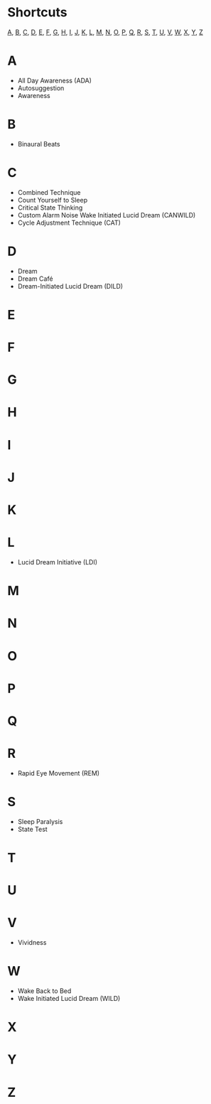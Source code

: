 # Shortcuts
[A](https://github.com/dreamcafedevs/Dictionary/blob/main/list.md#a), [B](https://github.com/dreamcafedevs/Dictionary/blob/main/list.md#b), [C](https://github.com/dreamcafedevs/Dictionary/blob/main/list.md#c), [D](https://github.com/dreamcafedevs/Dictionary/blob/main/list.md#d), [E](https://github.com/dreamcafedevs/Dictionary/blob/main/list.md#e), [F](https://github.com/dreamcafedevs/Dictionary/blob/main/list.md#f), [G](https://github.com/dreamcafedevs/Dictionary/blob/main/list.md#g), [H](https://github.com/dreamcafedevs/Dictionary/blob/main/list.md#h), [I](https://github.com/dreamcafedevs/Dictionary/blob/main/list.md#i), [J](https://github.com/dreamcafedevs/Dictionary/blob/main/list.md#j), [K](https://github.com/dreamcafedevs/Dictionary/blob/main/list.md#k), [L](https://github.com/dreamcafedevs/Dictionary/blob/main/list.md#l), [M](https://github.com/dreamcafedevs/Dictionary/blob/main/list.md#m), [N](https://github.com/dreamcafedevs/Dictionary/blob/main/list.md#n), [O](https://github.com/dreamcafedevs/Dictionary/blob/main/list.md#o), [P](https://github.com/dreamcafedevs/Dictionary/blob/main/list.md#p), [Q](https://github.com/dreamcafedevs/Dictionary/blob/main/list.md#q), [R](https://github.com/dreamcafedevs/Dictionary/blob/main/list.md#r), [S](https://github.com/dreamcafedevs/Dictionary/blob/main/list.md#s), [T](https://github.com/dreamcafedevs/Dictionary/blob/main/list.md#t), [U](https://github.com/dreamcafedevs/Dictionary/blob/main/list.md#u), [V](https://github.com/dreamcafedevs/Dictionary/blob/main/list.md#v), [W](https://github.com/dreamcafedevs/Dictionary/blob/main/list.md#w), [X](https://github.com/dreamcafedevs/Dictionary/blob/main/list.md#x), [Y](https://github.com/dreamcafedevs/Dictionary/blob/main/list.md#y), [Z](https://github.com/dreamcafedevs/Dictionary/blob/main/list.md#z)

# A
- All Day Awareness (ADA)
- Autosuggestion
- Awareness

# B
- Binaural Beats

# C
- Combined Technique
- Count Yourself to Sleep
- Critical State Thinking
- Custom Alarm Noise Wake Initiated Lucid Dream (CANWILD)
- Cycle Adjustment Technique (CAT)

# D
- Dream
- Dream Café
- Dream-Initiated Lucid Dream (DILD)

# E 

# F

# G

# H

# I

# J

# K

# L
- Lucid Dream Initiative (LDI)

# M 

# N

# O

# P

# Q

# R
- Rapid Eye Movement (REM)
# S
- Sleep Paralysis
- State Test

# T

# U 

# V 
- Vividness

# W
- Wake Back to Bed
- Wake Initiated Lucid Dream (WILD)

# X

# Y

# Z
